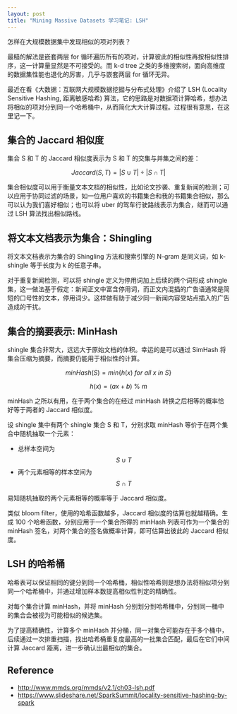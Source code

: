 ```yaml
---
layout: post
title: "Mining Massive Datasets 学习笔记: LSH"
---
```



怎样在大规模数据集中发现相似的项对列表？

最糙的解法是嵌套两层 for 循环遍历所有的项对，计算彼此的相似性再按相似性排序，这一计算量显然是不可接受的。而 k-d tree 之类的多维搜索树，面向高维度的数据集性能也退化的厉害，几乎与嵌套两层 for 循环无异。

最近在看《大数据：互联网大规模数据挖掘与分布式处理》介绍了 LSH (Locality Sensitive Hashing, 距离敏感哈希) 算法，它的思路是对数据项计算哈希，想办法将相似的项对分到同一个哈希桶中，从而简化大大计算过程。过程很有意思，在这里记一下。

## 集合的 Jaccard 相似度

集合 S 和 T 的 Jaccard 相似度表示为 S 和 T 的交集与并集之间的差：

$$
Jaccard(S, T) = | S \cup T | \div | S \cap T |
$$

集合相似度可以用于衡量文本文档的相似性，比如论文抄袭、重复新闻的检测；可以应用于协同过滤的场景，如一位用户喜欢的书籍集合和我的书籍集合相似，那么可以认为我们喜好相似；也可以将 uber 的驾车行驶路线表示为集合，继而可以通过 LSH 算法找出相似路线。

## 将文本文档表示为集合：Shingling

将文本文档表示为集合的 Shingling 方法和搜索引擎的 N-gram 是同义词，如 k-shingle 等于长度为 k 的任意子串。

对于重复新闻检测，可以将 shingle 定义为停用词加上后续的两个词形成 shingle 集，这一做法基于假定：新闻正文中富含停用词，而正文内混插的广告语通常是简短的口号性的文本，停用词少。这样做有助于减少同一新闻内容受站点插入的广告造成的干扰。

## 集合的摘要表示: MinHash

shingle 集合非常大，远远大于原始文档的体积。幸运的是可以通过 SimHash 将集合压缩为摘要，而摘要仍能用于相似性的计算。

$$
minHash(S) = min \{ h(x) \ for \  all \ x \ in \ S \}
$$

$$
h(x) = (ax + b) \  \% \  m
$$

minHash 之所以有用，在于两个集合的在经过 minHash 转换之后相等的概率恰好等于两者的 Jaccard 相似度。 

设 shingle 集中有两个 shingle 集合 S 和 T，分别求取 minHash 等价于在两个集合中随机抽取一个元素：

- 总样本空间为 $$ S \cup T $$
- 两个元素相等的样本空间为 $$ S \cap T $$

易知随机抽取的两个元素相等的概率等于 Jaccard 相似度。

类似 bloom filter，使用的哈希函数越多，Jaccard 相似度的估算也就越精确。生成 100 个哈希函数，分别应用于一个集合所得的 minHash 列表可作为一个集合的 minHash 签名，对两个集合的签名做概率计算，即可估算出彼此的 Jaccard 相似度。

## LSH 的哈希桶

哈希表可以保证相同的键分到同一个哈希桶，相似性哈希则是想办法将相似项分到同一个哈希桶中，并通过增加样本数提高相似性判定的精确性。

对每个集合计算 minHash，并将 minHash 分别划分到哈希桶中，分到同一桶中的集合会被视为可能相似的候选集。

为了提高精确性，计算多个 minHash 并分桶，同一对集合可能存在于多个桶中，后续通过一次排重扫描，找出哈希桶重复度最高的一批集合匹配，最后在它们中间计算 Jaccard 距离，进一步确认出最相似的集合。

## Reference

- <http://www.mmds.org/mmds/v2.1/ch03-lsh.pdf>
- <https://www.slideshare.net/SparkSummit/locality-sensitive-hashing-by-spark>
